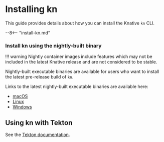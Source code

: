 # Installing kn

This guide provides details about how you can install the Knative `kn` CLI.

--8<-- "install-kn.md"

### Install kn using the nightly-built binary
!!! warning
    Nightly container images include features which may not be included in the latest Knative release and are not considered to be stable.


Nightly-built executable binaries are available for users who want to install the latest pre-release build of `kn`.

Links to the latest nightly-built executable binaries are available here:

- <a href="https://storage.googleapis.com/knative-nightly/client/latest/kn-darwin-amd64" target="_blank">macOS</a>
- <a href="https://storage.googleapis.com/knative-nightly/client/latest/kn-linux-amd64" target="_blank">Linux</a>
- <a href="https://storage.googleapis.com/knative-nightly/client/latest/kn-windows-amd64.exe" target="_blank">Windows</a>

## Using kn with Tekton

See the <a href="http://hub.tekton.dev/tekton/task/kn" target="_blank">Tekton documentation</a>.
